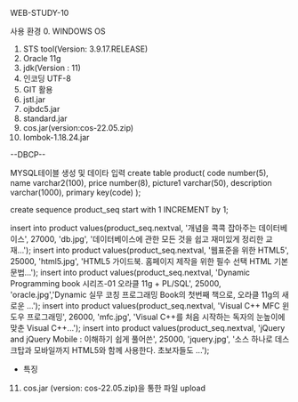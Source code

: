 WEB-STUDY-10

사용 환경
0. WINDOWS OS
1. STS tool(Version: 3.9.17.RELEASE)
2. Oracle 11g
3. jdk(Version : 11)
4. 인코딩 UTF-8
5. GIT 활용
6. jstl.jar
7. ojbdc5.jar
8. standard.jar
9. cos.jar(version:cos-22.05.zip)
10. lombok-1.18.24.jar

--DBCP--
<Resource name="jdbc/myoracle" auth="Container"
  type="javax.sql.DataSource" driverClassName="oracle.jdbc.OracleDriver"
  url="jdbc:oracle:thin:@127.0.0.1:1521:XE"
  username="scott" password="tiger" maxTotal="20" maxIdle="10"
  maxWaitMillis="-1"/>
			              
			              
			              

MYSQL테이블 생성 및 데이타 입력
create table product(
    code number(5),
    name varchar2(100),
    price number(8),
    picture1 varchar(50),
    description varchar(1000),
    primary key(code)
);

create sequence product_seq start with 1 INCREMENT by 1;

insert into product values(product_seq.nextval, '개념을 콕콕 잡아주는 데이터베이스', 27000, 'db.jpg', '데이터베이스에 관한 모든 것을 쉽고 재미있게 정리한 교재...');
insert into product values(product_seq.nextval, '웹표준을 위한 HTML5', 25000, 'html5.jpg', 'HTML5 가이드북. 홈페이지 제작을 위한 필수 선택 HTML 기본 문법...');
insert into product values(product_seq.nextval, 'Dynamic Programming book 시리즈-01 오라클 11g + PL/SQL', 25000, 'oracle.jpg','Dynamic 실무 코칭 프로그래밍 Book의 첫번째 책으로, 오라클 11g의 새로운 ...');
insert into product values(product_seq.nextval, 'Visual C++ MFC 윈도우 프로그래밍', 26000, 'mfc.jpg', 'Visual C++를 처음 시작하는 독자의 눈높이에 맞춘 Visual C++...');
insert into product values(product_seq.nextval, 'jQuery and jQuery Mobile : 이해하기 쉽게 풀어쓴', 25000, 'jquery.jpg', '소스 하나로 데스크탑과 모바일까지 HTML5와 함께 사용한다. 초보자들도 ...');

* 특징
11. cos.jar (version: cos-22.05.zip)을 통한 파일 upload